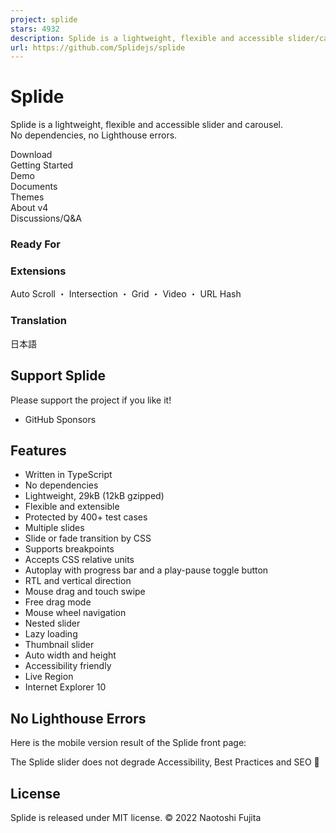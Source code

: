 ```yaml
---
project: splide
stars: 4932
description: Splide is a lightweight, flexible and accessible slider/carousel written in TypeScript. No dependencies, no Lighthouse errors.
url: https://github.com/Splidejs/splide
---
```


Splide
======

Splide is a lightweight, flexible and accessible slider and carousel.  
No dependencies, no Lighthouse errors.

Download  
Getting Started  
Demo  
Documents  
Themes  
About v4  
Discussions/Q&A

### Ready For

### Extensions

Auto Scroll ・ Intersection ・ Grid ・ Video ・ URL Hash

### Translation

日本語

Support Splide
--------------

Please support the project if you like it!

-   GitHub Sponsors

Features
--------

-   Written in TypeScript
-   No dependencies
-   Lightweight, 29kB (12kB gzipped)
-   Flexible and extensible
-   Protected by 400+ test cases
-   Multiple slides
-   Slide or fade transition by CSS
-   Supports breakpoints
-   Accepts CSS relative units
-   Autoplay with progress bar and a play-pause toggle button
-   RTL and vertical direction
-   Mouse drag and touch swipe
-   Free drag mode
-   Mouse wheel navigation
-   Nested slider
-   Lazy loading
-   Thumbnail slider
-   Auto width and height
-   Accessibility friendly
-   Live Region
-   Internet Explorer 10

No Lighthouse Errors
--------------------

Here is the mobile version result of the Splide front page:

The Splide slider does not degrade Accessibility, Best Practices and SEO 🎉

License
-------

Splide is released under MIT license. © 2022 Naotoshi Fujita
